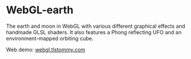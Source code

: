 # WebGL-earth
The earth and moon in WebGL with various different graphical effects and handmade GLSL shaders. It also features a Phong reflecting UFO and an environment-mapped orbiting cube.

Web demo: [webgl.tlstommy.com](https://webgl.tlstommy.com/) 
